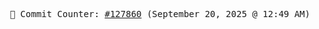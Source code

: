 <p align="center">
    <samp>
        📮 Commit Counter: <a href="https://github.com/Javascript-void0/Javascript-void0/commits/main">#127860</a> (September 20, 2025 @ 12:49 AM)
    </samp>
</p>